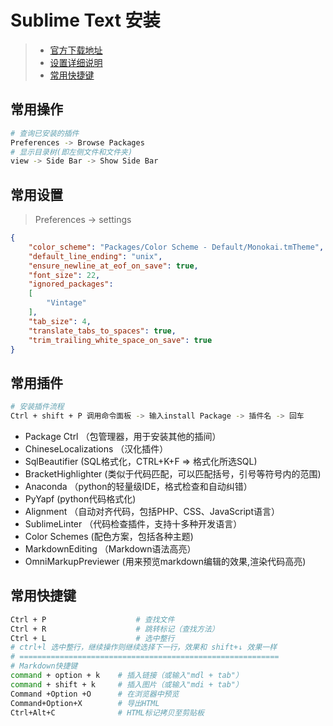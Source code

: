 # Sublime Text 安装

> * [官方下载地址](http://www.sublimetext.com/3)
> * [设置详细说明](http://www.cnblogs.com/pdq-phper/p/5093486.html)
> * [常用快捷键](http://www.codesec.net/view/219715.html)

## 常用操作
```sh
# 查询已安装的插件
Preferences -> Browse Packages
# 显示目录树(即左侧文件和文件夹)
view -> Side Bar -> Show Side Bar
```

## 常用设置

> Preferences -> settings

```json
{
	"color_scheme": "Packages/Color Scheme - Default/Monokai.tmTheme",
	"default_line_ending": "unix",
	"ensure_newline_at_eof_on_save": true,
	"font_size": 22,
	"ignored_packages":
	[
		"Vintage"
	],
	"tab_size": 4,
	"translate_tabs_to_spaces": true,
	"trim_trailing_white_space_on_save": true
}
```

## 常用插件

```sh
# 安装插件流程
Ctrl + shift + P 调用命令面板 -> 输入install Package -> 插件名 -> 回车
```

- Package Ctrl  （包管理器，用于安装其他的插间）
- ChineseLocalizations  （汉化插件）
- SqlBeautifier     (SQL格式化，CTRL+K+F => 格式化所选SQL)
- BracketHighlighter    (类似于代码匹配，可以匹配括号，引号等符号内的范围)
- Anaconda  （python的轻量级IDE，格式检查和自动纠错）
- PyYapf    (python代码格式化)
- Alignment （自动对齐代码，包括PHP、CSS、JavaScript语言）
- SublimeLinter （代码检查插件，支持十多种开发语言）
- Color Schemes (配色方案，包括各种主题)
- MarkdownEditing （Markdown语法高亮）
- OmniMarkupPreviewer   (用来预览markdown编辑的效果,渲染代码高亮)


## 常用快捷键
 ```sh
Ctrl + P                    # 查找文件
Ctrl + R                    # 跳转标记（查找方法）
Ctrl + L                    # 选中整行
# ctrl+l 选中整行，继续操作则继续选择下一行，效果和 shift+↓ 效果一样
# ==========================================================
# Markdown快捷键
command + option + k    # 插入链接（或输入"mdl + tab"）
command + shift + k     # 插入图片（或输入"mdi + tab"）
Command +Option +O      # 在浏览器中预览
Command+Option+X        # 导出HTML
Ctrl+Alt+C              # HTML标记拷贝至剪贴板
```

